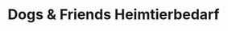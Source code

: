 ---
title: "Dogs & Friends Heimtierbedarf"
url: /hollenstedt/dogs-und-friends-heimtierbedarf/
shop: Tiere
---
